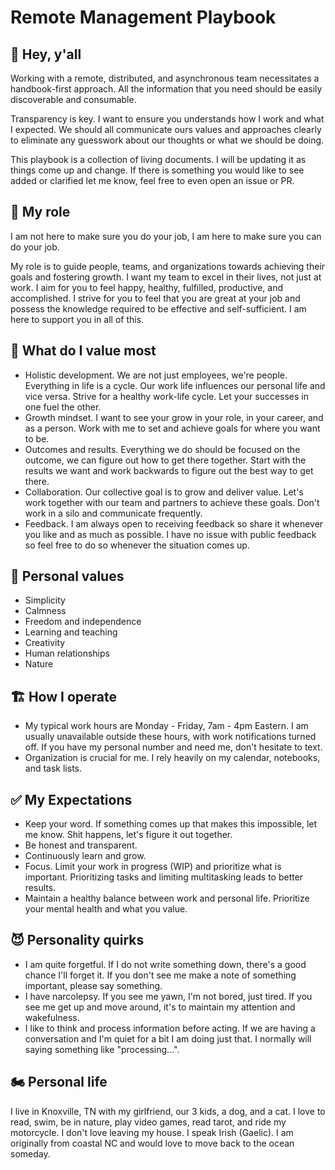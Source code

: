 # Remote Management Playbook

## 👋 Hey, y'all

Working with a remote, distributed, and asynchronous team necessitates a handbook-first approach. All the information that you need should be easily discoverable and consumable.

Transparency is key. I want to ensure you understands how I work and what I expected. We should all communicate ours values and approaches clearly to eliminate any guesswork about our thoughts or what we should be doing.

This playbook is a collection of living documents. I will be updating it as things come up and change. If there is something you would like to see added or clarified let me know, feel free to even open an issue or PR.

## 🥖 My role

I am not here to make sure you do your job, I am here to make sure you can do your job.

My role is to guide people, teams, and organizations towards achieving their goals and fostering growth. I want my team to excel in their lives, not just at work. I aim for you to feel happy, healthy, fulfilled, productive, and accomplished. I strive for you to feel that you are great at your job and possess the knowledge required to be effective and self-sufficient. I am here to support you in all of this.

## 💎 What do I value most

* Holistic development. We are not just employees, we're people. Everything in life is a cycle. Our work life influences our personal life and vice versa. Strive for a healthy work-life cycle. Let your successes in one fuel the other.
* Growth mindset. I want to see your grow in your role, in your career, and as a person. Work with me to set and achieve goals for where you want to be.
* Outcomes and results. Everything we do should be focused on the outcome, we can figure out how to get there together. Start with the results we want and work backwards to figure out the best way to get there.
* Collaboration. Our collective goal is to grow and deliver value. Let's work together with our team and partners to achieve these goals. Don't work in a silo and communicate frequently.
* Feedback. I am always open to receiving feedback so share it whenever you like and as much as possible. I have no issue with public feedback so feel free to do so whenever the situation comes up.

## 💖 Personal values

* Simplicity
* Calmness
* Freedom and independence
* Learning and teaching
* Creativity
* Human relationships
* Nature

## 🏗️ How I operate

* My typical work hours are Monday - Friday, 7am - 4pm Eastern. I am usually unavailable outside these hours, with work notifications turned off. If you have my personal number and need me, don't hesitate to text.
* Organization is crucial for me. I rely heavily on my calendar, notebooks, and task lists.

## ✅ My Expectations

* Keep your word. If something comes up that makes this impossible, let me know. Shit happens, let's figure it out together.
* Be honest and transparent.
* Continuously learn and grow.
* Focus. Limit your work in progress (WIP) and prioritize what is important. Prioritizing tasks and limiting multitasking leads to better results.
* Maintain a healthy balance between work and personal life. Prioritize your mental health and what you value.

## 😈 Personality quirks

* I am quite forgetful. If I do not write something down, there's a good chance I'll forget it. If you don't see me make a note of something important, please say something.
* I have narcolepsy. If you see me yawn, I'm not bored, just tired. If you see me get up and move around, it's to maintain my attention and wakefulness.
* I like to think and process information before acting. If we are having a conversation and I'm quiet for a bit I am doing just that. I normally will saying something like "processing...".

## 🏍️ Personal life

I live in Knoxville, TN with my girlfriend, our 3 kids, a dog, and a cat. I love to read, swim, be in nature, play video games, read tarot, and ride my motorcycle. I don't love leaving my house. I speak Irish (Gaelic). I am originally from coastal NC and would love to move back to the ocean someday.
